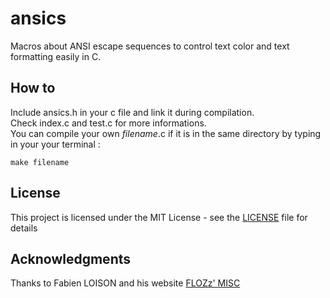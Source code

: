 # ansics

Macros about ANSI escape sequences to control text color and text formatting easily in C.

## How to

Include ansics.h in your c file and link it during compilation.<br />
Check index.c and test.c for more informations.<br />
You can compile your own *filename*.c if it is in the same directory by typing in your your terminal :
```
make filename
```

## License

This project is licensed under the MIT License - see the [LICENSE](LICENSE) file for details

## Acknowledgments

Thanks to Fabien LOISON and his website [FLOZz' MISC](https://misc.flogisoft.com/)
